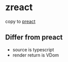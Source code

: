 # zreact

copy to [preact](https://github.com/developit/preact)

## Differ from preact

- source is typescript
- render return is VDom

